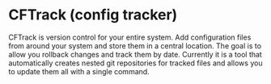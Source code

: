 # CFTrack (config tracker)
CFTrack is version control for your entire system. Add configuration files from
around your system and store them in a central location. The goal is to allow you
rollback changes and track them by date. Currently it is a tool that automatically
creates nested git repositories for tracked files and allows you to update them
all with a single command.



